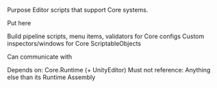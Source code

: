 Purpose
Editor scripts that support Core systems.

Put here

Build pipeline scripts, menu items, validators for Core configs
Custom inspectors/windows for Core ScriptableObjects

Can communicate with

Depends on: Core.Runtime (+ UnityEditor)
Must not reference: Anything else than its Runtime Assembly